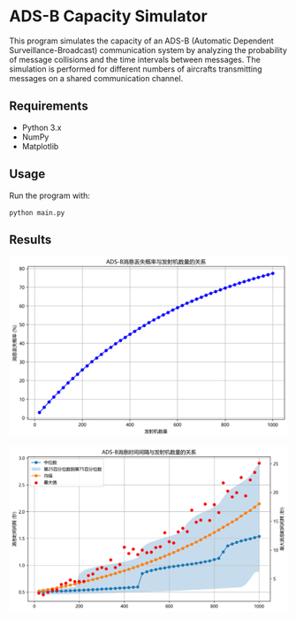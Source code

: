# ADS-B Capacity Simulator

This program simulates the capacity of an ADS-B (Automatic Dependent Surveillance-Broadcast) communication system by analyzing the probability of message collisions and the time intervals between messages. The simulation is performed for different numbers of aircrafts transmitting messages on a shared communication channel.

## Requirements

- Python 3.x
- NumPy
- Matplotlib

## Usage

Run the program with:

```
python main.py
```

## Results

![Failure Probability](failure_probability.png)

![Message Interval](message_interval.png)
